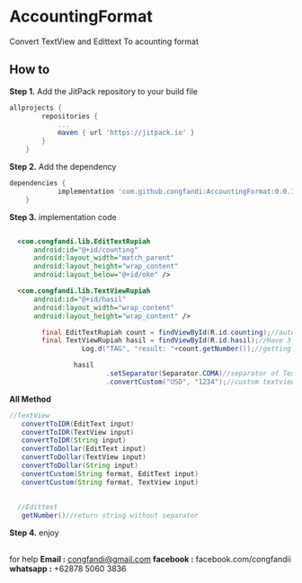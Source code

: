 # AccountingFormat
Convert TextView and Edittext To acounting format

## How to 
**Step 1.** Add the JitPack repository to your build file
```gradle
allprojects {
		repositories {
			...
			maven { url 'https://jitpack.io' }
		}
	}
  ```
  **Step 2.** Add the dependency
```gradle
dependencies {
	        implementation 'com.github.congfandi:AccountingFormat:0.0.1'
	}
  ```
  **Step 3.** implementation code
  ```xml

    <com.congfandi.lib.EditTextRupiah
        android:id="@+id/counting"
        android:layout_width="match_parent"
        android:layout_height="wrap_content"
        android:layout_below="@+id/oke" />

    <com.congfandi.lib.TextViewRupiah
        android:id="@+id/hasil"
        android:layout_width="wrap_content"
        android:layout_height="wrap_content" />
```
```java
        final EditTextRupiah count = findViewById(R.id.counting);//auto convert
        final TextViewRupiah hasil = findViewById(R.id.hasil);//Have 3 methode
                  Log.d("TAG", "result: "+count.getNumber());//getting number from edittex

                hasil
                        .setSeparator(Separator.COMA)//separator of Textview mode
                        .convertCustom("USD", "1234");//custom textview show
 ```
 **All Method**
 ```java
 //TextView
    convertToIDR(EditText input)
    convertToIDR(TextView input) 
    convertToIDR(String input)
    convertToDollar(EditText input)
    convertToDollar(TextView input)
    convertToDollar(String input) 
    convertCustom(String format, EditText input)
    convertCustom(String format, TextView input)
    
  
   //Edittext
    getNumber()//return string without separator
 ```
  **Step 4.** enjoy
 ##
for help
**Email :** congfandi@gmail.com
**facebook :** facebook.com/congfandii
**whatsapp :** +62878 5060 3836
